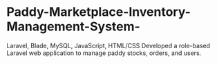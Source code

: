 # Paddy-Marketplace-Inventory-Management-System-
 Laravel, Blade, MySQL, JavaScript, HTML/CSS  Developed a role-based Laravel web application to manage  paddy stocks, orders, and users.
